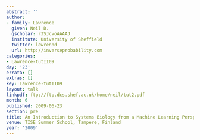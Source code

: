 ```yaml
---
abstract: ''
author:
- family: Lawrence
  given: Neil D.
  gscholar: r3SJcvoAAAAJ
  institute: University of Sheffield
  twitter: lawrennd
  url: http://inverseprobability.com
categories:
- Lawrence-tutII09
day: '23'
errata: []
extras: []
key: Lawrence-tutII09
layout: talk
linkpdf: ftp://ftp.dcs.shef.ac.uk/home/neil/tut2.pdf
month: 6
published: 2009-06-23
section: pre
title: An Introduction to Systems Biology from a Machine Learning Perspective <span>II</span>
venue: TISE Summer School, Tampere, Finland
year: '2009'
---
```

